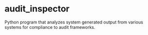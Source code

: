 # audit_inspector
Python program that analyzes system generated output from various systems for compliance to audit frameworks.
